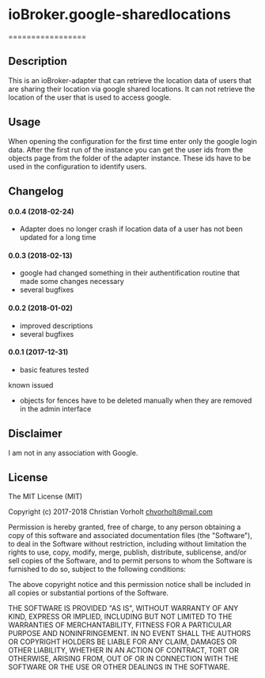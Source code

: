 # ioBroker.google-sharedlocations
=================

## Description
This is an ioBroker-adapter that can retrieve the location data of users that are sharing their location via google shared locations. It can not retrieve the location of the user that is used to access google.

## Usage
When opening the configuration for the first time enter only the google login data. After the first run of the instance you can get the user ids from the objects page from the folder of the adapter instance. These ids have to be used in the configuration to identify users.


## Changelog
#### 0.0.4 (2018-02-24)
- Adapter does no longer crash if location data of a user has not been updated for a long time

#### 0.0.3 (2018-02-13)
- google had changed something in their authentification routine that made some changes necessary
- several bugfixes

#### 0.0.2 (2018-01-02)
- improved descriptions
- several bugfixes

#### 0.0.1 (2017-12-31)
- basic features tested

known issued
- objects for fences have to be deleted manually when they are removed in the admin interface

## Disclaimer
I am not in any association with Google.

## License
The MIT License (MIT)

Copyright (c) 2017-2018 Christian Vorholt <chvorholt@mail.com>

Permission is hereby granted, free of charge, to any person obtaining a copy
of this software and associated documentation files (the "Software"), to deal
in the Software without restriction, including without limitation the rights
to use, copy, modify, merge, publish, distribute, sublicense, and/or sell
copies of the Software, and to permit persons to whom the Software is
furnished to do so, subject to the following conditions:

The above copyright notice and this permission notice shall be included in
all copies or substantial portions of the Software.

THE SOFTWARE IS PROVIDED "AS IS", WITHOUT WARRANTY OF ANY KIND, EXPRESS OR
IMPLIED, INCLUDING BUT NOT LIMITED TO THE WARRANTIES OF MERCHANTABILITY,
FITNESS FOR A PARTICULAR PURPOSE AND NONINFRINGEMENT. IN NO EVENT SHALL THE
AUTHORS OR COPYRIGHT HOLDERS BE LIABLE FOR ANY CLAIM, DAMAGES OR OTHER
LIABILITY, WHETHER IN AN ACTION OF CONTRACT, TORT OR OTHERWISE, ARISING FROM,
OUT OF OR IN CONNECTION WITH THE SOFTWARE OR THE USE OR OTHER DEALINGS IN
THE SOFTWARE.